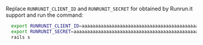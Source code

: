 Replace `RUNRUNIT_CLIENT_ID` and `RUNRUNIT_SECRET` for obtained by Runrun.it support and run the command:

```bash
  export RUNRUNIT_CLIENT_ID=aaaaaaaaaaaaaaaaaaaaaaaaaaaaaaaaaaaaaaaaaaaaaaaaaaaaaaaaaaaaaaaa
  export RUNRUNIT_SECRET=aaaaaaaaaaaaaaaaaaaaaaaaaaaaaaaaaaaaaaaaaaaaaaaaaaaaaaaaaaaaaaaa
  rails s
```
